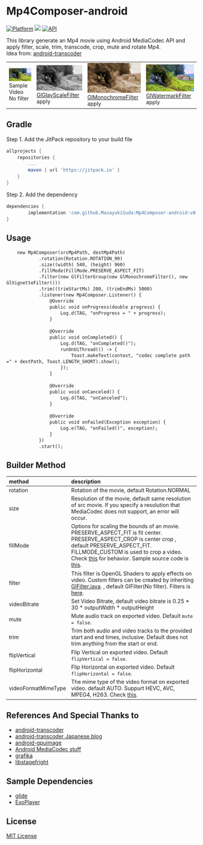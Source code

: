 # Mp4Composer-android
[![Platform](https://img.shields.io/badge/platform-android-green.svg)](http://developer.android.com/index.html)
<img src="https://img.shields.io/badge/license-MIT-green.svg?style=flat">
[![API](https://img.shields.io/badge/API-21%2B-brightgreen.svg?style=flat)](https://android-arsenal.com/api?level=21)

This library generate an Mp4 movie using Android MediaCodec API and apply filter, scale, trim, transcode, crop, mute and rotate Mp4.<br>
Idea from: [android-transcoder](https://github.com/ypresto/android-transcoder)

<table>
    <td><img src="art/sample.gif"><br>Sample Video<br>No filter</td>
    <td><img src="art/grayscale.gif" ><br><a href="mp4compose/src/main/java/com/daasuu/mp4compose/filter/GlGrayScaleFilter.java">GlGlayScaleFilter</a><br> apply</td>
    <td><img src="art/monochrome.gif" ><br><a href="mp4compose/src/main/java/com/daasuu/mp4compose/filter/GlMonochromeFilter.java">GlMonochromeFilter</a><br> apply</td>
    <td><img src="art/watermark.gif" ><br><a href="mp4compose/src/main/java/com/daasuu/mp4compose/filter/GlWatermarkFilter.java">GlWatermarkFilter</a><br> apply</td>
</table>






## Gradle
Step 1. Add the JitPack repository to your build file
```groovy
allprojects {
	repositories {
		...
		maven { url 'https://jitpack.io' }
	}
}
```
Step 2. Add the dependency
```groovy
dependencies {
        implementation 'com.github.MasayukiSuda:Mp4Composer-android:v0.3.5'
}
```

## Usage
```
    new Mp4Composer(srcMp4Path, destMp4Path)
            .rotation(Rotation.ROTATION_90)
            .size((width) 540, (height) 960)
            .fillMode(FillMode.PRESERVE_ASPECT_FIT)
            .filter(new GlFilterGroup(new GlMonochromeFilter(), new GlVignetteFilter()))
            .trim((trimStartMs) 200, (trimEndMs) 5000)
            .listener(new Mp4Composer.Listener() {
                @Override
                public void onProgress(double progress) {
                    Log.d(TAG, "onProgress = " + progress);
                }

                @Override
                public void onCompleted() {
                    Log.d(TAG, "onCompleted()");
                    runOnUiThread(() -> {
                        Toast.makeText(context, "codec complete path =" + destPath, Toast.LENGTH_SHORT).show();
                    });
                }

                @Override
                public void onCanceled() {
                    Log.d(TAG, "onCanceled");
                }

                @Override
                public void onFailed(Exception exception) {
                    Log.e(TAG, "onFailed()", exception);
                }
            })
            .start();
```
## Builder Method
| method | description |
|:---|:---|
| rotation | Rotation of the movie, default Rotation.NORMAL |
| size | Resolution of the movie, default same resolution of src movie. If you specify a resolution that MediaCodec does not support, an error will occur. |
| fillMode | Options for scaling the bounds of an movie. PRESERVE_ASPECT_FIT is fit center. PRESERVE_ASPECT_CROP is center crop , default PRESERVE_ASPECT_FIT. <br>FILLMODE_CUSTOM is used to crop a video. Check <a href="https://github.com/MasayukiSuda/Mp4Composer-android/blob/master/art/fillmode_custom.gif">this</a> for behavior. Sample source code is <a href="https://github.com/MasayukiSuda/Mp4Composer-android/blob/master/sample/src/main/java/com/daasuu/sample/FillModeCustomActivity.java">this</a>. |
| filter | This filter is OpenGL Shaders to apply effects on video. Custom filters can be created by inheriting <a href="https://github.com/MasayukiSuda/Mp4Composer-android/blob/master/mp4compose/src/main/java/com/daasuu/mp4compose/filter/GlFilter.java">GlFilter.java</a>. , default GlFilter(No filter). Filters is <a href="https://github.com/MasayukiSuda/Mp4Composer-android/tree/master/mp4compose/src/main/java/com/daasuu/mp4compose/filter">here</a>. |
| videoBitrate | Set Video Bitrate, default video bitrate is 0.25 * 30 * outputWidth * outputHeight |
| mute | Mute audio track on exported video. Default `mute = false`. |
| trim | Trim both audio and video tracks to the provided start and end times, inclusive. Default does not trim anything from the start or end. |
| flipVertical | Flip Vertical on exported video. Default `flipVertical = false`. |
| flipHorizontal | Flip Horizontal on exported video. Default `flipHorizontal = false`. |
| videoFormatMimeType | The mime type of the video format on exported video. default AUTO. Suppurt HEVC, AVC, MPEG4, H263. Check <a href="https://github.com/MasayukiSuda/Mp4Composer-android/blob/master/mp4compose/src/main/java/com/daasuu/mp4compose/VideoFormatMimeType.java" >this</a>. |



## References And Special Thanks to
* [android-transcoder](https://github.com/ypresto/android-transcoder)
* [android-transcoder Japanese blog](http://qiita.com/yuya_presto/items/d48e29c89109b746d000)
* [android-gpuimage](https://github.com/CyberAgent/android-gpuimage)
* [Android MediaCodec stuff](http://bigflake.com/mediacodec/)
* [grafika](https://github.com/google/grafika)
* [libstagefright](https://android.googlesource.com/platform/frameworks/av/+/lollipop-release/media/libstagefright)


## Sample Dependencies
* [glide](https://github.com/bumptech/glide)
* [ExoPlayer](https://github.com/google/ExoPlayer)


## License

[MIT License](https://github.com/MasayukiSuda/Mp4Composer-android/blob/master/LICENSE)
